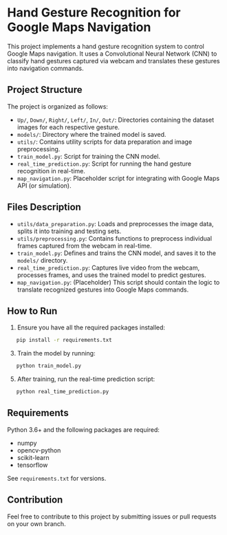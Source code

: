 # Hand Gesture Recognition for Google Maps Navigation

This project implements a hand gesture recognition system to control Google Maps navigation. It uses a Convolutional Neural Network (CNN) to classify hand gestures captured via webcam and translates these gestures into navigation commands.

## Project Structure

The project is organized as follows:

- `Up/`, `Down/`, `Right/`, `Left/`, `In/`, `Out/`: Directories containing the dataset images for each respective gesture.
- `models/`: Directory where the trained model is saved.
- `utils/`: Contains utility scripts for data preparation and image preprocessing.
- `train_model.py`: Script for training the CNN model.
- `real_time_prediction.py`: Script for running the hand gesture recognition in real-time.
- `map_navigation.py`: Placeholder script for integrating with Google Maps API (or simulation).

## Files Description

- `utils/data_preparation.py`: Loads and preprocesses the image data, splits it into training and testing sets.
- `utils/preprocessing.py`: Contains functions to preprocess individual frames captured from the webcam in real-time.
- `train_model.py`: Defines and trains the CNN model, and saves it to the `models/` directory.
- `real_time_prediction.py`: Captures live video from the webcam, processes frames, and uses the trained model to predict gestures.
- `map_navigation.py`: (Placeholder) This script should contain the logic to translate recognized gestures into Google Maps commands.

## How to Run

1. Ensure you have all the required packages installed:
```bash
   pip install -r requirements.txt
```

3. Train the model by running:
```bash
   python train_model.py
```

5. After training, run the real-time prediction script:
```bash
   python real_time_prediction.py
```


## Requirements

Python 3.6+ and the following packages are required:

- numpy
- opencv-python
- scikit-learn
- tensorflow

See `requirements.txt` for versions.

## Contribution

Feel free to contribute to this project by submitting issues or pull requests on your own branch.
